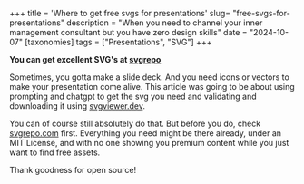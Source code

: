 +++
title = 'Where to get free svgs for presentations'
slug= "free-svgs-for-presentations"
description = "When you need to channel your inner management consultant but you have zero design skills"
date = "2024-10-07"
[taxonomies] 
tags = ["Presentations", "SVG"]
+++

**You can get excellent SVG's at [svgrepo](https://www.svgrepo.com/)**

Sometimes, you gotta make a slide deck. And you need icons or vectors to make your presentation come alive. 
This article was going to be about using prompting and chatgpt to get the svg you need and validating and 
downloading it using [svgviewer.dev](https://www.svgviewer.dev/svg-to-png). 

You can of course still absolutely do that. But before you do, check [svgrepo.com](https://www.svgrepo.com/) first. 
Everything you need might be there already, under an MIT License, and with no one showing you premium
content while you just want to find free assets. 

Thank goodness for open source! 
